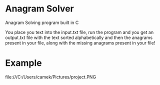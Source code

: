 # Anagram Solver

Anagram Solving program built in C

You place you text into the input.txt file, run the program and you get an output.txt file with the text sorted alphabetically and then the anagrams present in your file, along with the missing anagrams present in your file!

# Example
file:///C:/Users/camek/Pictures/project.PNG
